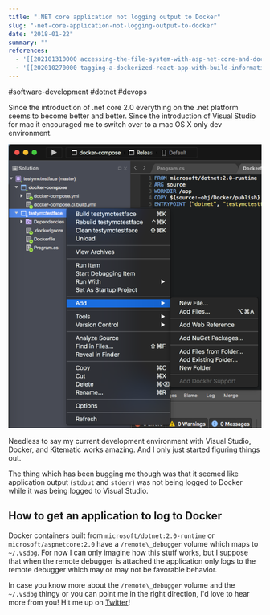 ```yaml
---
title: ".NET core application not logging output to Docker"
slug: "-net-core-application-not-logging-output-to-docker"
date: "2018-01-22"
summary: ""
references: 
  - '[[202101310000 accessing-the-file-system-with-asp-net-core-and-docker]]'
  - '[[202010270000 tagging-a-dockerized-react-app-with-build-information]]'
---
```


#software-development #dotnet #devops

Since the introduction of .net core 2.0 everything on the .net platform seems to become better and better. Since the introduction of Visual Studio for mac it encouraged me to switch over to a mac OS X only dev environment.

![http://localhost:3000/uploads/versions/screen-shot-2018-01-22-at-11-21-27-am---x----588-659x---.png](/uploads/screen_shot_2018_01_22_at_11_21_27_am_x_588_659x_e41427cd87.png)

Needless to say my current development environment with Visual Studio, Docker, and Kitematic works amazing. And I only just started figuring things out.

The thing which has been bugging me though was that it seemed like application output (`stdout` and `stderr`) was not being logged to Docker while it was being logged to Visual Studio.

## **How to get an application to log to Docker**

Docker containers built from `microsoft/dotnet:2.0-runtime` or `microsoft/aspnetcore:2.0` have a `/remote\_debugger` volume which maps to `~/.vsdbg`. For now I can only imagine how this stuff works, but I suppose that when the remote debugger is attached the application only logs to the remote debugger which may or may not be favorable behavior.

In case you know more about the `/remote\_debugger` volume and the `~/.vsdbg` thingy or you can point me in the right direction, I'd love to hear more from you! Hit me up on [Twitter](https://twitter.com/CorstianBoerman)!
